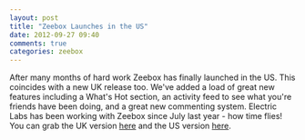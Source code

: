 ```yaml
---
layout: post
title: "Zeebox Launches in the US"
date: 2012-09-27 09:40
comments: true
categories: zeebox
---
```


After many months of hard work Zeebox has finally launched in the US. This coincides with a new UK release too. We've added a load of great new features including a What's Hot section, an activity feed to see what you're friends have been doing, and a great new commenting system. Electric Labs has been working with Zeebox since July last year - how time flies! You can grab the UK version [here](http://itunes.apple.com/us/app/zeebox/id454689266?ls=1&mt=8) and the US version [here](http://itunes.apple.com/us/app/zeebox/id513267737?ls=1&mt=8).